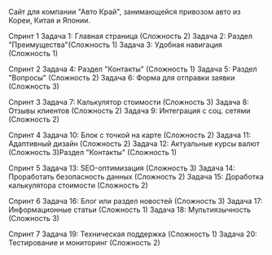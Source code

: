 Сайт для компании "Авто Край", занимающейся привозом авто из Кореи, Китая и Японии.

Спринт 1
Задача 1: Главная страница (Сложность 2)
Задача 2: Раздел "Преимущества"(Сложность 1)
Задача 3: Удобная навигация (Сложность 1)

Спринт 2
Задача 4: Раздел "Контакты" (Сложность 1)
Задача 5: Раздел "Вопросы" (Сложность 2)
Задача 6: Форма для отправки заявки (Сложность 3)

Спринт 3
Задача 7: Калькулятор стоимости (Сложность 3)
Задача 8: Отзывы клиентов (Сложность 2)
Задача 9: Интеграция с соц. сетями (Сложность 2)

Спринт 4
Задача 10: Блок с точкой на карте (Сложность 2)
Задача 11: Адаптивный дизайн (Сложность 2)
Задача 12: Актуальные курсы валют (Сложность 3)Раздел "Контакты" (Сложность 1)

Спринт 5 
Задача 13: SEO-оптимизация (Сложность 3)
Задача 14: Проработать безопасность данных (Сложность 2)
Задача 15: Доработка калькулятора стоимости (Сложность 2)

Спринт 6
Задача 16: Блог или раздел новостей (Сложность 3)
Задача 17: Информационные статьи (Сложность 1)
Задача 18: Мультиязычность (Сложность 3)

Спринт 7 
Задача 19: Техническая поддержка (Сложность 1)
Задача 20: Тестирование и мониторинг (Сложность 2)
